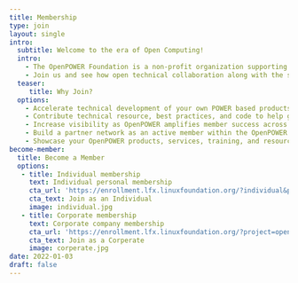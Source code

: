```yaml
---
title: Membership
type: join
layout: single
intro:
  subtitle: Welcome to the era of Open Computing!
  intro:
    - The OpenPOWER Foundation is a non-profit organization supporting the free and open RISC instruction set architecture and extensions. We enable open community collaboration, technology advancements in the OpenPOWER ecosystem, and visibility of OpenPOWER successes.
    - Join us and see how open technical collaboration along with the support of many OpenPOWER programs can help drive your business forward.
  teaser:
     title: Why Join?
  options:
    - Accelerate technical development of your own POWER based products
    - Contribute technical resource, best practices, and code to help guide and influence OpenPOWER deliverables
    - Increase visibility as OpenPOWER amplifies member success across the industry
    - Build a partner network as an active member within the OpenPOWER community
    - Showcase your OpenPOWER products, services, training, and resources on OpenPOWER Ready
become-member:
  title: Become a Member
  options:
   - title: Individual membership
     text: Individual personal membership
     cta_url: 'https://enrollment.lfx.linuxfoundation.org/?individual&project=openpowerfoundation'
     cta_text: Join as an Individual
     image: individual.jpg
   - title: Corporate membership
     text: Corporate company membership
     cta_url: 'https://enrollment.lfx.linuxfoundation.org/?project=openpowerfoundation'
     cta_text: Join as a Corperate
     image: corperate.jpg
date: 2022-01-03
draft: false
---
```

